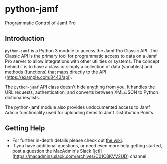 # python-jamf
Programmatic Control of Jamf Pro

## Introduction

`python-jamf` is a Python 3 module to access the Jamf Pro Classic API. The Classic API is the primary tool for programmatic access to data on a Jamf Pro server to allow integrations with other utilities or systems. The concept behind it is to have a class or simply a collection of data (variables) and methods (functions) that maps directly to the API (https://example.com:8443/api).

The `python-jamf` API class doesn't hide anything from you. It handles the URL requests, authentication, and converts between XML/JSON to Python dictionaries/lists.

The python-jamf module also provides undocumented access to Jamf Admin functionality used for uploading items to Jamf Distribution Points.

## Getting Help

 - For further in-depth details please check out [the wiki](https://github.com/univ-of-utah-marriott-library-apple/python-jamf/wiki).
 - If you have additional questions, or need even more help getting started, post a question the MacAdmin's Slack [jctl] (https://macadmins.slack.com/archives/C01C8KVV2UD) channel.

